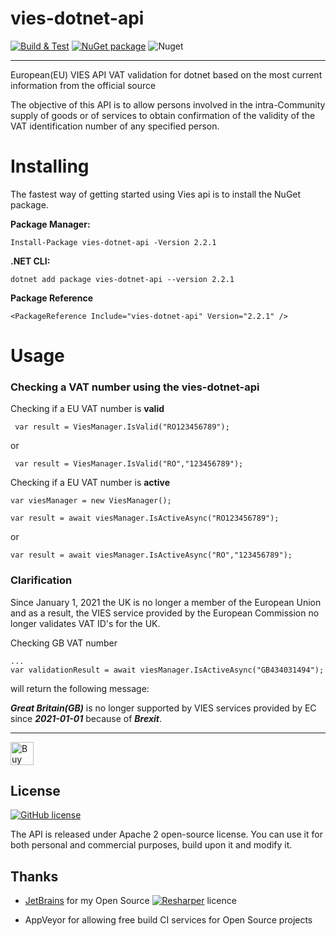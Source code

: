 # vies-dotnet-api

[![Build & Test](https://github.com/zapadi/vies-dotnet/actions/workflows/build.yml/badge.svg?branch=master)](https://github.com/zapadi/vies-dotnet/actions/workflows/build.yml)
[![NuGet package](https://img.shields.io/nuget/v/vies-dotnet-api.svg)](https://www.nuget.org/packages/vies-dotnet-api)
![Nuget](https://img.shields.io/nuget/dt/vies-dotnet-api)

---

European(EU)  VIES API VAT validation for dotnet based on the most current information from the official source

The objective of this API is to allow persons involved in the intra-Community supply of goods or of services to obtain confirmation of the validity of the VAT identification number of any specified person.


# Installing

The fastest way of getting started using Vies api is to install the NuGet package.

**Package Manager:**
```
Install-Package vies-dotnet-api -Version 2.2.1
```
**.NET CLI:**
```
dotnet add package vies-dotnet-api --version 2.2.1
```
**Package Reference**
```
<PackageReference Include="vies-dotnet-api" Version="2.2.1" />
```
# Usage

### Checking a VAT number using the vies-dotnet-api

Checking if a EU VAT number is **valid**
```
 var result = ViesManager.IsValid("RO123456789");
```
 or

``` 
 var result = ViesManager.IsValid("RO","123456789");
```

Checking if a EU VAT number is **active**

```
var viesManager = new ViesManager();

var result = await viesManager.IsActiveAsync("RO123456789");
```
or

```
var result = await viesManager.IsActiveAsync("RO","123456789");
```

### Clarification

Since January 1, 2021 the UK is no longer a member of the European Union and as a result, the VIES service provided by the European Commission no longer validates VAT ID's for the UK.

Checking GB VAT number 
```
...
var validationResult = await viesManager.IsActiveAsync("GB434031494");
```
will return the following message:

***Great Britain(GB)*** is no longer supported by VIES services provided by EC since ***2021-01-01*** because of ***Brexit***.

****

<a href="https://www.buymeacoffee.com/vXCNnz9" target="_blank"><img src="https://cdn.buymeacoffee.com/buttons/lato-yellow.png" alt="Buy Me A Coffee" height="37" ></a>

## License
[![GitHub license](https://img.shields.io/github/license/zapadi/vies-dotnet?color=blue)](https://github.com/zapadi/vies-dotnet/blob/master/LICENSE)

The API is released under Apache 2 open-source license. You can use it for both personal and commercial purposes, build upon it and modify it.

## Thanks

* [JetBrains](http://www.jetbrains.com/) for my Open Source [![Resharper](https://github.com/zapadi/vies-dotnet/blob/master/logo-resharper.gif)](http://www.jetbrains.com/resharper/) licence

* AppVeyor for allowing free build CI services for Open Source projects
